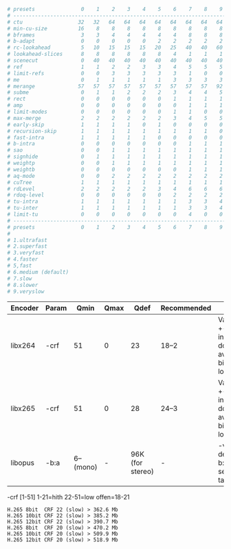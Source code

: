 ```sh
# presets               0    1    2    3    4    5    6    7    8    9     mine
# -----------------------------------------------------------------------------------------------------
# ctu                  32   32   64   64   64   64   64   64   64   64    64  gives overall best pic at smaller size
# min-cu-size          16    8    8    8    8    8    8    8    8    8     8
# bframes               3    3    4    4    4    4    4    8    8    8     8
# b-adapt               0    0    0    0    0    2    2    2    2    2     2  trellis of corse
# rc-lookahead          5   10   15   15   15   20   25   40   40   60    45
# lookahead-slices      8    8    8    8    8    8    4    1    1    1     0  never use higher
# scenecut              0   40   40   40   40   40   40   40   40   40    40
# ref                   1    1    2    2    3    3    4    5    5    5     5
# limit-refs            0    0    3    3    3    3    3    1    0    0     0  limit-refs for lower quality...
# me                    0    1    1    1    1    1    3    3    3    3     3  be a star
# merange              57   57   57   57   57   57   57   57   57   92    58  because hex's are bad
# subme                 0    1    1    2    2    2    3    4    4    5     4
# rect                  0    0    0    0    0    0    1    1    1    1     1  best with amp
# amp                   0    0    0    0    0    0    0    1    1    1     1  needs rect
# limit-modes           0    0    0    0    0    0    1    1    0    0     0  no limit here
# max-merge             2    2    2    2    2    2    3    4    5    5     5
# early-skip            1    1    1    1    0    1    0    0    0    0     0  meh, why? for lower quality guessing...
# recursion-skip        1    1    1    1    1    1    1    1    1    0     2
# fast-intra            1    1    1    1    1    0    0    0    0    0     0  (1=lowers detail)
# b-intra               0    0    0    0    0    0    0    1    1    1     1
# sao                   0    0    1    1    1    1    1    1    1    1     0  why? (gives nice blended picture for loss of detail)
# signhide              0    1    1    1    1    1    1    1    1    1     1
# weightp               0    0    1    1    1    1    1    1    1    1     1
# weightb               0    0    0    0    0    0    0    1    1    1     1
# aq-mode               0    0    2    2    2    2    2    2    2    2     hevc-aq   ((hevc-aq+no-cutree=best))
# cuTree                1    1    1    1    1    1    1    1    1    1     0  loss of detail with cutree low res search
# rdLevel               2    2    2    2    2    3    4    6    6    6     6  --rd on documentation.
# rdoq-level            0    0    0    0    0    0    2    2    2    2     1  allows psy-rdoq to be effective
# tu-intra              1    1    1    1    1    1    1    3    3    4     4  tiny better. (no speed difference then 3)
# tu-inter              1    1    1    1    1    1    1    3    3    4     4  tiny better. (no speed difference then 3)
# limit-tu              0    0    0    0    0    0    0    4    0    0     3  for speed... (3 is sometimes better pic then 0)
# -----------------------------------------------------------------------------------------------------
# presets               0    1    2    3    4    5    6    7    8    9     mine
#
# 1.ultrafast
# 2.superfast
# 3.veryfast
# 4.faster
# 5,fast
# 6.medium (default)
# 7.slow
# 8.slower
# 9.veryslow

```




Encoder | Param | Qmin | Qmax | Qdef | Recommended | Notes
---|---|---|---|---|---|---
libx264 | -crf | 51 | 0 | 23 | 18–2 | Values of +- 6 result in double/half avg. bitrate. 0 is lossless.
libx265 | -crf | 51 | 0 | 28 | 24–3 | Values of +- 6 result in double/half avg. bitrate. 0 is lossless.
libopus | -b:a | 6–(mono) | - | 96K (for stereo) | - | -vbr on is default, -b:a just sets the target.





-crf [1-51]  1-21=hith  22-51=low  offen=18-21

    H.265 8bit  CRF 22 (slow) > 362.6 Mb
    H.265 10bit CRF 22 (slow) > 385.2 Mb
    H.265 12bit CRF 22 (slow) > 390.7 Mb
    H.265 8bit  CRF 20 (slow) > 470.2 Mb
    H.265 10bit CRF 20 (slow) > 509.9 Mb
    H.265 12bit CRF 20 (slow) > 518.9 Mb

